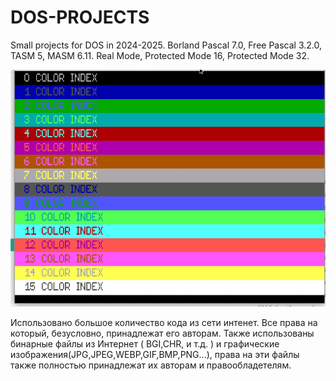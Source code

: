 # DOS-PROJECTS
Small projects for DOS in 2024-2025. Borland Pascal 7.0, Free Pascal 3.2.0, TASM 5, MASM 6.11. Real Mode, Protected Mode 16, Protected Mode 32.

![alt text](https://github.com/adm-academic/DOS-PROJECTS/blob/main/SCRSHOTS/ANIM1.GIF?raw=true|width=10)

Использовано большое количество кода из сети интенет. Все права на который, безусловно, принадлежат его авторам.
Также использованы бинарные файлы из Интернет ( BGI,CHR, и т.д. ) и графические изображения(JPG,JPEG,WEBP,GIF,BMP,PNG...), права на эти файлы также полностью принадлежат их авторам и правообладетелям.
